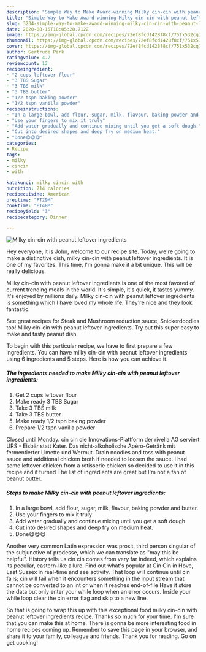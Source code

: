 ```yaml
---
description: "Simple Way to Make Award-winning Milky cin-cin with peanut leftover ingredients"
title: "Simple Way to Make Award-winning Milky cin-cin with peanut leftover ingredients"
slug: 3234-simple-way-to-make-award-winning-milky-cin-cin-with-peanut-leftover-ingredients
date: 2020-08-15T18:05:28.712Z
image: https://img-global.cpcdn.com/recipes/72ef8fcd1428f8cf/751x532cq70/milky-cin-cin-with-peanut-leftover-ingredients-recipe-main-photo.jpg
thumbnail: https://img-global.cpcdn.com/recipes/72ef8fcd1428f8cf/751x532cq70/milky-cin-cin-with-peanut-leftover-ingredients-recipe-main-photo.jpg
cover: https://img-global.cpcdn.com/recipes/72ef8fcd1428f8cf/751x532cq70/milky-cin-cin-with-peanut-leftover-ingredients-recipe-main-photo.jpg
author: Gertrude Park
ratingvalue: 4.2
reviewcount: 13
recipeingredient:
- "2 cups leftover flour"
- "3 TBS Sugar"
- "3 TBS milk"
- "3 TBS butter"
- "1/2 tspn baking powder"
- "1/2 tspn vanilla powder"
recipeinstructions:
- "In a large bowl, add flour, sugar, milk, flavour, baking powder and butter."
- "Use your fingers to mix it truly"
- "Add water gradually and continue mixing until you get a soft dough."
- "Cut into desired shapes and deep fry on medium heat."
- "Done😋😋😋"
categories:
- Recipe
tags:
- milky
- cincin
- with

katakunci: milky cincin with 
nutrition: 214 calories
recipecuisine: American
preptime: "PT29M"
cooktime: "PT48M"
recipeyield: "3"
recipecategory: Dinner

---
```



![Milky cin-cin with peanut leftover ingredients](https://img-global.cpcdn.com/recipes/72ef8fcd1428f8cf/751x532cq70/milky-cin-cin-with-peanut-leftover-ingredients-recipe-main-photo.jpg)

Hey everyone, it is John, welcome to our recipe site. Today, we're going to make a distinctive dish, milky cin-cin with peanut leftover ingredients. It is one of my favorites. This time, I'm gonna make it a bit unique. This will be really delicious.

Milky cin-cin with peanut leftover ingredients is one of the most favored of current trending meals in the world. It's simple, it's quick, it tastes yummy. It's enjoyed by millions daily. Milky cin-cin with peanut leftover ingredients is something which I have loved my whole life. They're nice and they look fantastic.

See great recipes for Steak and Mushroom reduction sauce, Snickerdoodles too! Milky cin-cin with peanut leftover ingredients. Try out this super easy to make and tasty peanut dish.


To begin with this particular recipe, we have to first prepare a few ingredients. You can have milky cin-cin with peanut leftover ingredients using 6 ingredients and 5 steps. Here is how you can achieve it.

<!--inarticleads1-->

##### The ingredients needed to make Milky cin-cin with peanut leftover ingredients:

1. Get 2 cups leftover flour
1. Make ready 3 TBS Sugar
1. Take 3 TBS milk
1. Take 3 TBS butter
1. Make ready 1/2 tspn baking powder
1. Prepare 1/2 tspn vanilla powder


Closed until Monday. cin cin die Innovations-Plattform der rivella AG serviert URS - Eisbär statt Kater. Das nicht-alkoholische Apéro-Getränk mit fermentierter Limette und Wermut. Drain noodles and toss with peanut sauce and additional chicken broth if needed to loosen the sauce. I had some leftover chicken from a rotisserie chicken so decided to use it in this recipe and it turned The list of ingredients are great but I&#39;m not a fan of peanut butter. 

<!--inarticleads2-->

##### Steps to make Milky cin-cin with peanut leftover ingredients:

1. In a large bowl, add flour, sugar, milk, flavour, baking powder and butter.
1. Use your fingers to mix it truly
1. Add water gradually and continue mixing until you get a soft dough.
1. Cut into desired shapes and deep fry on medium heat.
1. Done😋😋😋


Another very common Latin expression was prosit, third person singular of the subjunctive of prodesse, which we can translate as &#34;may this be helpful&#34;. History tells us cin cin comes from very far indeed, which explains its peculiar, eastern-like allure. Find out what&#39;s popular at Cin Cin in Hove, East Sussex in real-time and see activity. That loop will continue until cin fails; cin will fail when it encounters something in the input stream that cannot be converted to an int or when it reaches end-of-file Have it store the data but only enter your while loop when an error occurs. Inside your while loop clear the cin error flag and skip to a new line. 

So that is going to wrap this up with this exceptional food milky cin-cin with peanut leftover ingredients recipe. Thanks so much for your time. I'm sure that you can make this at home. There is gonna be more interesting food in home recipes coming up. Remember to save this page in your browser, and share it to your family, colleague and friends. Thank you for reading. Go on get cooking!
